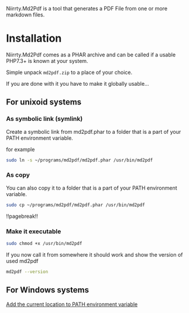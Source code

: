 Niirrty.Md2Pdf is a tool that generates a PDF File from one or more markdown files.


# Installation

Niirrty.Md2Pdf comes as a PHAR archive and can be called if a usable PHP7.3+ is known at your system.

Simple unpack `md2pdf.zip` to a place of your choice.

If you are done with it you have to make it globally usable…
 
## For unixoid systems

### As symbolic link (symlink)

Create a symbolic link from md2pdf.phar to a folder that is a part of your PATH environment variable.

for example

```bash
sudo ln -s ~/programs/md2pdf/md2pdf.phar /usr/bin/md2pdf
```

### As copy

You can also copy it to a folder that is a part of your PATH environment variable.

```bash
sudo cp ~/programs/md2pdf/md2pdf.phar /usr/bin/md2pdf
```

!!pagebreak!!

### Make it executable

```bash
sudo chmod +x /usr/bin/md2pdf
```

If you now call it from somewhere it should work and show the version of used md2pdf

```bash
md2pdf --version
```

## For Windows systems

[Add the current location to PATH environment variable](https://www.howtogeek.com/118594/how-to-edit-your-system-path-for-easy-command-line-access/)
